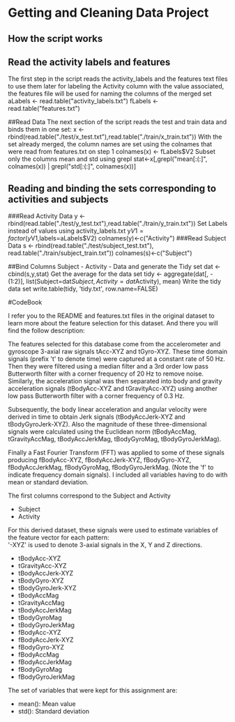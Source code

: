 # Getting and Cleaning Data Project
## How the script works
## Read the activity labels and features
The first step in the script reads the activity_labels and the features text files
to use them later for labeling the Activity column with the value associated,
the features file will be used for naming the columns of the merged set
aLabels <- read.table("activity_labels.txt")
fLabels <- read.table("features.txt")


##Read Data
The next section of the script reads the test and train data and binds them in one set:
x <- rbind(read.table("./test/x_test.txt"),read.table("./train/x_train.txt"))
With the set already merged, the column names are set using the colnames that were read from features.txt on step 1
colnames(x) <- fLabels$V2
Subset only the columns mean and std using grepl
stat<-x[,grepl("mean[:(:]", colnames(x)) | grepl("std[:(:]", colnames(x))]

## Reading and binding the sets corresponding to activities and subjects
###Read Activity Data
y <- rbind(read.table("./test/y_test.txt"),read.table("./train/y_train.txt"))
Set Labels instead of values using activity_labels.txt
y$V1 = factor(y$V1,labels=aLabels$V2)
colnames(y)<-c("Activity")
###Read  Subject Data
s <- rbind(read.table("./test/subject_test.txt"), read.table("./train/subject_train.txt"))
colnames(s)<-c("Subject")

##Bind Columns Subject - Activity - Data and generate the Tidy set
dat <- cbind(s,y,stat)
Get the average for the data set
tidy <- aggregate(dat[, -(1:2)], list(Subject=dat$Subject,Activity=dat$Activity), mean)
Write the tidy data set
write.table(tidy, 'tidy.txt', row.name=FALSE)

#CodeBook

I refer you to the README and features.txt files in the original dataset to learn more about the feature selection for this dataset. And there you will find the follow description:

The features selected for this database come from the accelerometer and gyroscope 3-axial raw signals tAcc-XYZ and tGyro-XYZ. These time domain signals (prefix 't' to denote time) were captured at a constant rate of 50 Hz. Then they were filtered using a median filter and a 3rd order low pass Butterworth filter with a corner frequency of 20 Hz to remove noise. Similarly, the acceleration signal was then separated into body and gravity acceleration signals (tBodyAcc-XYZ and tGravityAcc-XYZ) using another low pass Butterworth filter with a corner frequency of 0.3 Hz. 

Subsequently, the body linear acceleration and angular velocity were derived in time to obtain Jerk signals (tBodyAccJerk-XYZ and tBodyGyroJerk-XYZ). Also the magnitude of these three-dimensional signals were calculated using the Euclidean norm (tBodyAccMag, tGravityAccMag, tBodyAccJerkMag, tBodyGyroMag, tBodyGyroJerkMag). 

Finally a Fast Fourier Transform (FFT) was applied to some of these signals producing fBodyAcc-XYZ, fBodyAccJerk-XYZ, fBodyGyro-XYZ, fBodyAccJerkMag, fBodyGyroMag, fBodyGyroJerkMag. (Note the 'f' to indicate frequency domain signals). 
I included all variables having to do with mean or standard deviation.

The first columns correspond to the Subject and Activity

* Subject
* Activity

For this derived dataset, these signals were used to estimate variables of the feature vector for each pattern:  
'-XYZ' is used to denote 3-axial signals in the X, Y and Z directions.

* tBodyAcc-XYZ
* tGravityAcc-XYZ
* tBodyAccJerk-XYZ
* tBodyGyro-XYZ
* tBodyGyroJerk-XYZ
* tBodyAccMag
* tGravityAccMag
* tBodyAccJerkMag
* tBodyGyroMag
* tBodyGyroJerkMag
* fBodyAcc-XYZ
* fBodyAccJerk-XYZ
* fBodyGyro-XYZ
* fBodyAccMag
* fBodyAccJerkMag
* fBodyGyroMag
* fBodyGyroJerkMag

The set of variables that were kept for this assignment are: 

* mean(): Mean value
* std(): Standard deviation

